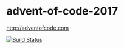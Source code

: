 # advent-of-code-2017
http://adventofcode.com

[![Build Status](https://travis-ci.org/olbura/advent-of-code-2017.svg?branch=master)](https://travis-ci.org/olbura/advent-of-code-2017.svg?branch=master)

